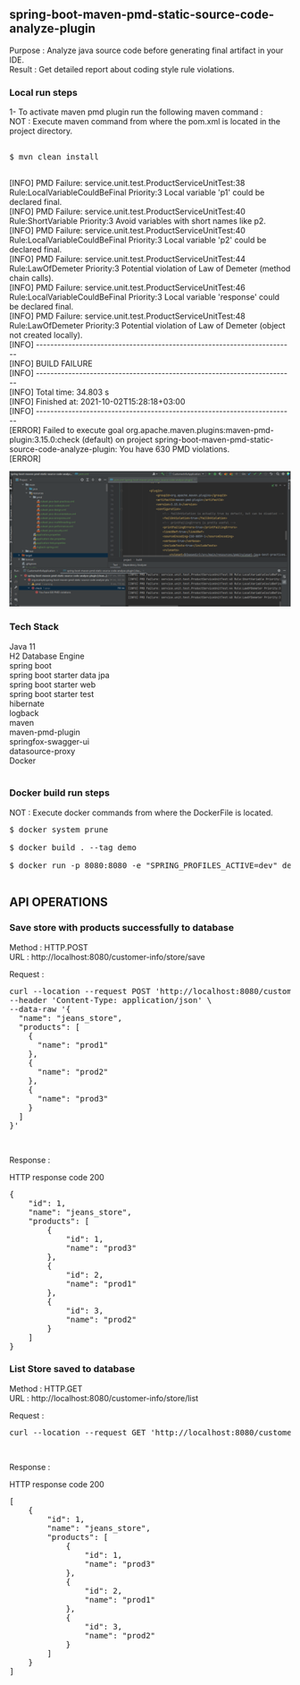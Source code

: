 ## spring-boot-maven-pmd-static-source-code-analyze-plugin

Purpose : Analyze java source code before generating final artifact in your IDE. <br/>
Result : Get detailed report about coding style rule violations. <br/>


### Local run steps <br/>
1- To activate maven pmd plugin run the following maven command : <br/>
NOT : Execute maven command from where the pom.xml is located in the project directory. <br/>
<pre> 
$ mvn clean install <br/>
</pre>

[INFO] PMD Failure: service.unit.test.ProductServiceUnitTest:38 Rule:LocalVariableCouldBeFinal Priority:3 Local variable 'p1' could be declared final. <br/>
[INFO] PMD Failure: service.unit.test.ProductServiceUnitTest:40 Rule:ShortVariable Priority:3 Avoid variables with short names like p2. <br/>
[INFO] PMD Failure: service.unit.test.ProductServiceUnitTest:40 Rule:LocalVariableCouldBeFinal Priority:3 Local variable 'p2' could be declared final. <br/>
[INFO] PMD Failure: service.unit.test.ProductServiceUnitTest:44 Rule:LawOfDemeter Priority:3 Potential violation of Law of Demeter (method chain calls). <br/>
[INFO] PMD Failure: service.unit.test.ProductServiceUnitTest:46 Rule:LocalVariableCouldBeFinal Priority:3 Local variable 'response' could be declared final. <br/>
[INFO] PMD Failure: service.unit.test.ProductServiceUnitTest:48 Rule:LawOfDemeter Priority:3 Potential violation of Law of Demeter (object not created locally). <br/>
[INFO] ------------------------------------------------------------------------ <br/>
[INFO] BUILD FAILURE <br/>
[INFO] ------------------------------------------------------------------------ <br/>
[INFO] Total time:  34.803 s <br/>
[INFO] Finished at: 2021-10-02T15:28:18+03:00 <br/>
[INFO] ------------------------------------------------------------------------ <br/>
[ERROR] Failed to execute goal org.apache.maven.plugins:maven-pmd-plugin:3.15.0:check (default) on project spring-boot-maven-pmd-static-source-code-analyze-plugin: You have 630 PMD violations. <br/>
[ERROR] <br/>

![Maven PMD Plugin](docs/maven_pmd_plugin.png) <br/>

### Tech Stack
Java 11 <br/>
H2 Database Engine <br/>
spring boot <br/>
spring boot starter data jpa <br/>
spring boot starter web <br/>
spring boot starter test <br/>
hibernate <br/>
logback <br/>
maven <br/>
maven-pmd-plugin <br/>
springfox-swagger-ui <br/>
datasource-proxy <br/>
Docker <br/>
<br/>

### Docker build run steps
NOT : Execute docker commands from where the DockerFile is located. <br/>
<pre>
$ docker system prune <br/>
$ docker build . --tag demo  <br/>
$ docker run -p 8080:8080 -e "SPRING_PROFILES_ACTIVE=dev" demo:latest <br/>
</pre>

## API OPERATIONS
### Save store with products successfully to database

Method : HTTP.POST <br/>
URL : http://localhost:8080/customer-info/store/save <br/>

Request : 
<pre>
curl --location --request POST 'http://localhost:8080/customer-info/store/save' \
--header 'Content-Type: application/json' \
--data-raw '{
  "name": "jeans_store",
  "products": [
    {
      "name": "prod1"
    },
    {
      "name": "prod2"
    },
    {
      "name": "prod3"
    }
  ]
}'
</pre><br/>

Response : 

HTTP response code 200 <br/>
<pre>
{
    "id": 1,
    "name": "jeans_store",
    "products": [
        {
            "id": 1,
            "name": "prod3"
        },
        {
            "id": 2,
            "name": "prod1"
        },
        {
            "id": 3,
            "name": "prod2"
        }
    ]
}
</pre>


### List Store saved to database

Method : HTTP.GET <br/>
URL : http://localhost:8080/customer-info/store/list <br/>

Request : 
<pre>
curl --location --request GET 'http://localhost:8080/customer-info/store/list'
</pre><br/>

Response : 

HTTP response code 200 <br/>
<pre>
[
    {
        "id": 1,
        "name": "jeans_store",
        "products": [
            {
                "id": 1,
                "name": "prod3"
            },
            {
                "id": 2,
                "name": "prod1"
            },
            {
                "id": 3,
                "name": "prod2"
            }
        ]
    }
]
</pre><br/>

